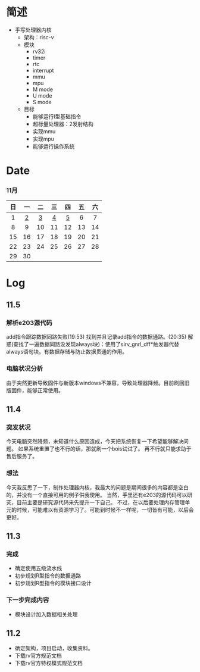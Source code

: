 # 简述
- 手写处理器内核
    - 架构：risc-v
    - 模块
        - rv32i
        - timer
        - rtc
        - interrupt
        - mmu
        - mpu
        - M mode
        - U mode
        - S mode
    - 目标
        - 能够运行I型基础指令
        - 超标量处理器：2发射结构
        - 实现mmu
        - 实现mpu
        - 能够运行操作系统

# Date 
### 11月
| 日  | 一        | 二        | 三        | 四        | 五  | 六  |
|:---:|:---------:|:---------:|:---------:|:---------:|:---:|:---:|
| 1   | [2](11.2) | [3](11.3) | [4](11.4) | [5](11.5) | 6   | 7   |
| 8   | 9         | 10        | 11        | 12        | 13  | 14  |
| 15  | 16        | 17        | 18        | 19        | 20  | 21  |
| 22  | 23        | 24        | 25        | 26        | 27  | 28  |
| 29  | 30        |

# Log

## 11.5
### 解析e203源代码
add指令跟踪数据同路失败(19:53)
找到并且记录add指令的数据通路。(20:35)
解惑(查找了一遍数据同路没发现always块)：使用了sirv_gnrl_dff*触发器代替always语句块。有数据存储与防止数据贯通的作用。
### 电脑状况分析
由于突然更新导致固件与新版本windows不兼容，导致处理器降频。目前刷回旧版固件，能够正常使用。


## 11.4
### 突发状况
今天电脑突然降频，未知道什么原因造成，今天把系统恢复一下希望能够解决问题。
如果系统重置了也不行的话，那就刷一个bois试试了。
再不行就只能求助于售后服务了。
### 想法
今天我反思了一下，制作处理器内核，我最大的问题是期间很多的内容都是空白的，并没有一个直接可用的例子供我使用。
当然，手里还有e203的源代码可以研究，目前主要是研究源代码来先提升一下自己。
不过，在以后要处理内存管理单元的时候，可能难以有资源学习了。可能到时候不一样呢，一切皆有可能，以后会更好。



## 11.3
### 完成
- 确定使用五级流水线
- 初步规划R型指令的数据通路
- 初步规划R型指令的模块接口设计
### 下一步完成内容
- 模块设计加入数据相关处理


## 11.2
- 确定架构，项目启动，收集资料。
- 下载rv官方规范文档
- 下载rv官方特权模式规范文档


